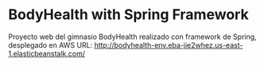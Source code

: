 # BodyHealth with Spring Framework

Proyecto web del gimnasio BodyHealth realizado con framework de Spring, desplegado en AWS
URL: http://bodyhealth-env.eba-jie2whez.us-east-1.elasticbeanstalk.com/
